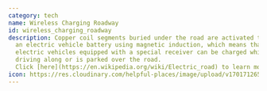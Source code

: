 ```yaml
---
category: tech
name: Wireless Charging Roadway
id: wireless_charging_roadway
description: Copper coil segments buried under the road are activated to charge
  an electric vehicle battery using magnetic induction, which means that
  electric vehicles equipped with a special receiver can be charged while it is
  driving along or is parked over the road.
  Click [here](https://en.wikipedia.org/wiki/Electric_road) to learn more.
icon: https://res.cloudinary.com/helpful-places/image/upload/v1701712656/wireless_charging_roadway_biyvgz.svg
---
```

